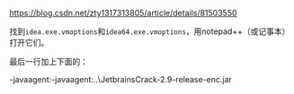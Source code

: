 https://blog.csdn.net/zty1317313805/article/details/81503550

找到`idea.exe.vmoptions`和`idea64.exe.vmoptions`，用notepad++（或记事本）打开它们。

最后一行加上下面的：

-javaagent:-javaagent:..\JetbrainsCrack-2.9-release-enc.jar